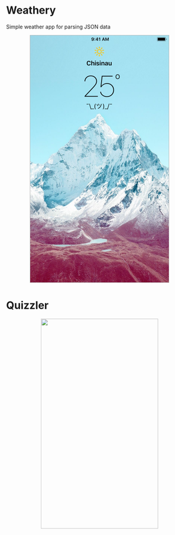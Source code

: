 # Weathery

Simple weather app for parsing JSON data

<p align="center">
 <img width="379" height="671" src="Weathery/Weathery.png">
</p>

# Quizzler

<p align="center">
 <img width="317" height="567" src="https://github.com/londonappbrewery/Images/blob/master/Quizzler.gif">
</p>
